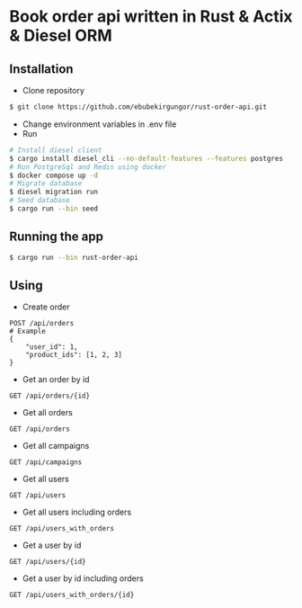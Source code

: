 # Book order api written in Rust & Actix & Diesel ORM

## Installation

- Clone repository

```bash
$ git clone https://github.com/ebubekirgungor/rust-order-api.git
```

- Change environment variables in .env file
- Run

```bash
# Install diesel client
$ cargo install diesel_cli --no-default-features --features postgres
# Run PostgreSql and Redis using docker
$ docker compose up -d
# Migrate database
$ diesel migration run
# Seed database
$ cargo run --bin seed
```

## Running the app

```bash
$ cargo run --bin rust-order-api
```

## Using

- Create order

```
POST /api/orders
# Example
{
    "user_id": 1,
    "product_ids": [1, 2, 3]
}
```

- Get an order by id

```
GET /api/orders/{id}
```

- Get all orders

```
GET /api/orders
```

- Get all campaigns

```
GET /api/campaigns
```

- Get all users

```
GET /api/users
```

- Get all users including orders

```
GET /api/users_with_orders
```

- Get a user by id

```
GET /api/users/{id}
```

- Get a user by id including orders

```
GET /api/users_with_orders/{id}
```
